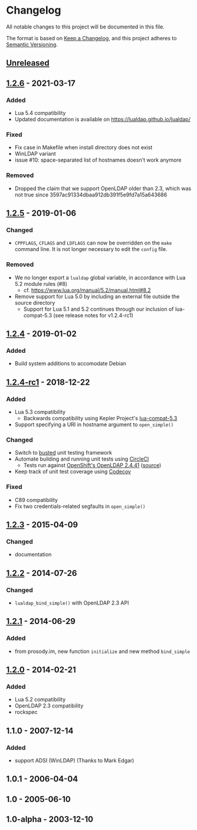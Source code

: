 # Changelog
All notable changes to this project will be documented in this file.

The format is based on [Keep a Changelog](https://keepachangelog.com/en/1.0.0/),
and this project adheres to [Semantic Versioning](https://semver.org/spec/v2.0.0.html).

## [Unreleased]

## [1.2.6] - 2021-03-17
### Added
* Lua 5.4 compatibility
* Updated documentation is available on <https://lualdap.github.io/lualdap/>

### Fixed
* Fix case in Makefile when install directory does not exist
* WinLDAP variant
* issue #10: space-separated list of hostnames doesn't work anymore

### Removed
* Dropped the claim that we support OpenLDAP older than 2.3, which was not true since 3597ac91334dbaa912db391f5e9fd7a15a643686

## [1.2.5] - 2019-01-06
### Changed
* `CPPFLAGS`, `CFLAGS` and `LDFLAGS` can now be overridden on the `make` command line.  It is not longer necessary to edit the `config` file.

### Removed
* We no longer export a `lualdap` global variable, in accordance with Lua 5.2 module rules (#8)
  - cf. https://www.lua.org/manual/5.2/manual.html#8.2
* Remove support for Lua 5.0 by including an external file outside the source directory
  - Support for Lua 5.1 and 5.2 continues through our inclusion of lua-compat-5.3 (see release notes for v1.2.4-rc1)

## [1.2.4] - 2019-01-02
### Added
* Build system additions to accomodate Debian

## [1.2.4-rc1] - 2018-12-22
### Added
* Lua 5.3 compatibility
  - Backwards compatibility using Kepler Project's [lua-compat-5.3](https://github.com/keplerproject/lua-compat-5.3/)
* Support specifying a URI in hostname argument to `open_simple()`

### Changed
* Switch to [busted](http://olivinelabs.com/busted/) unit testing framework
* Automate building and running unit tests using [CircleCI](http://circleci.com/)
  - Tests run against [OpenShift's OpenLDAP 2.4.41](https://hub.docker.com/r/openshift/openldap-2441-centos7/) ([source](https://github.com/openshift/openldap/))
* Keep track of unit test coverage using [Codecov](http://codecov.io/)

### Fixed
* C89 compatibility
* Fix two credentials-related segfaults in `open_simple()`

## [1.2.3] - 2015-04-09
### Changed
* documentation

## [1.2.2] - 2014-07-26
### Changed
* `lualdap_bind_simple()` with OpenLDAP 2.3 API

## [1.2.1] - 2014-06-29
### Added
* from prosody.im, new function `initialize` and new method `bind_simple`

## [1.2.0] - 2014-02-21
### Added
* Lua 5.2 compatibility
* OpenLDAP 2.3 compatibility
* rockspec

## 1.1.0 - 2007-12-14
### Added
* support ADSI (WinLDAP) (Thanks to Mark Edgar)

## 1.0.1 - 2006-04-04

## 1.0 - 2005-06-10

## 1.0-alpha - 2003-12-10

[Unreleased]: https://github.com/lualdap/lualdap/compare/v1.2.6...HEAD
[1.2.6]: https://github.com/lualdap/lualdap/compare/v1.2.5...v1.2.6
[1.2.5]: https://github.com/lualdap/lualdap/compare/v1.2.4...v1.2.5
[1.2.4]: https://github.com/lualdap/lualdap/compare/v1.2.4-rc1...v1.2.4
[1.2.4-rc1]: https://github.com/lualdap/lualdap/compare/v1.2.3...v1.2.4-rc1
[1.2.3]: https://github.com/lualdap/lualdap/compare/v1.2.2...v1.2.3
[1.2.2]: https://github.com/lualdap/lualdap/compare/v1.2.1...v1.2.2
[1.2.1]: https://github.com/lualdap/lualdap/compare/v1.2.0...v1.2.1
[1.2.0]: https://github.com/lualdap/lualdap/compare/v1_1_0...v1.2.0

